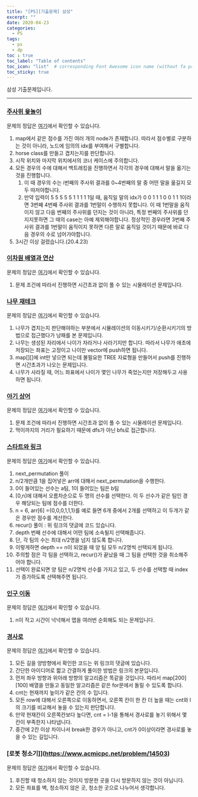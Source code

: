 ```yaml
---
title: "[PS][기출문제] 삼성"
excerpt: ""
date: 2020-04-23
categories:
  - PS
tags:
  - ps 
  - dp
toc : true
toc_label: "Table of contents"
toc_icon: "list"  # corresponding Font Awesome icon name (without fa prefix)
toc_sticky: true
---
```


삼성 기출문제입니다. 
- - -

### [주사위 윷놀이](https://www.acmicpc.net/problem/17825)

문제의 정답은 [여기](https://gist.github.com/niklasjang/d121bad6e46c418dbb322119c8c5d794)에서 확인할 수 있습니다. 

1. map에서 같은 점수를 가진 여러 개의 node가 존재합니다. 따라서 점수별로 구분하는 것이 아니라, 노드에 임의의 idx를 부여해서 구별합니다.
1. horse class를 만들고 겹치는지를 판단합니다.
1. 시작 위치와 마지막 위치에서의 코너 케이스에 주의합니다.
1. 모든 경우의 수에 대해서 백트래킹을 진행하면서 각각의 경우에 대해서 말을 옮기는 것을 진행합니다.
	1. 이 때 경우의 수는 i번째의 주사위 결과를 0~4번째의 말 중 어떤 말을 옮길지 모두 따저야합니다.
	1. 만약 입력이 5 5 5 5 5 1 1 1 1 1일 때, 움직일 말의 idx가 0 0 1 1 1 0 0 1 1 1이라면 3번째 4번째 주사위 결과를 1번말이 수행하지 못합니다. 이 때 1번말을 움직이지 않고 다음 번쨰의 주사위를 던지는 것이 아니라, 특정 번째의 주사위를 던지지못하면 그 때의 case는 아예 제외해야합니다. 정상적인 경우라면 3번째 주사위 결과를 1번말이 움직이지 못하면 다른 말로 움직일 것이기 때문에 바로 다음 경우의 수로 넘어가야합니다.  
1. 3시간 이상 걸렸습니다.(20.4.23)

### [이차원 배열과 연산](https://www.acmicpc.net/problem/17140)

문제의 정답은 [여기](https://gist.github.com/niklasjang/16d9da0e3172b9a712c1931af384dbfc)에서 확인할 수 있습니다. 

1. 문제 조건에 따라서 진행하면 시간초과 없이 풀 수 있는 시물레이션 문제입니다.  


### [나무 재테크 ](https://www.acmicpc.net/problem/16235)

문제의 정답은 [여기](https://gist.github.com/niklasjang/897cf489472c05e81670bd8c774051a2)에서 확인할 수 있습니다. 

1. 나무가 겹치는지 판단해야하는 부분에서 시뮬레이션의 이동시키기/순환시키기의 방법으로 접근했다가 낭패를 본 문제입니다.
1. 나무는 생성된 자리에서 나이가 자라거나 사라기지만 합니다. 따라서 나무가 애초에 저장되는 좌표는 고정이고 나이만 vector에 push하면 됩니다.
1. map[][]에 int만 넣으면 되는데 불필요한 TREE 자료형을 만들어서 push를 진행하면 시간초과가 나오는 문제입니다. 
1. 나무가 사라질 때, 어느 좌표에서 나이가 몇인 나무가 죽었는지만 저장해두고 사용하면 됩니다.

### [아기 상어](https://www.acmicpc.net/problem/16236)

문제의 정답은 [여기](https://gist.github.com/niklasjang/2562d1e3ff3d0d34235dfa9136d529ca)에서 확인할 수 있습니다. 

1. 문제 조건에 따라서 진행하면 시간초과 없이 풀 수 있는 시물레이션 문제입니다.  
1. 먹이까지의 거리가 필요하기 때문에 dfs가 아닌 bfs로 접근합니다.

### [스타트와 링크](https://www.acmicpc.net/problem/14889)

문제의 정답은 [여기](https://gist.github.com/niklasjang/4986754941f7b5245e5ba8ba4e58213c)에서 확인할 수 있습니다. 

1. next_permutation 풀이
  1. n/2개만큼 1을 집어넣은 arr에 대해서 next_permutation을 수행한다.
  1. 0이 들어있는 선수는 a팀, 1이 들어있는 팀은 b팀
  1. [0,n]에 대해서 오름차순으로 두 명의 선수를 선택한다. 이 두 선수가 같은 팀인 경우 해당되는 팀에 점수를 더한다.
  1. n = 6, arr[6] ={0,0,0,1,1,1}를 예로 들면 6개 중에서 2개를 선택하고 이 두개가 같은 경우만 점수를 계산한다.
1. recur() 풀이 : 위 링크의 댓글에 코드 있습니다.
  1. depth 번째 선수에 대해서 어떤 팀에 소속될지 선택해줍니다. 
  1. 단, 각 팀의 수는 최대 n/2명을 넘지 않도록 합니다.
  1. 이렇게하면 depth == n이 되었을 때 양 팀 모두 n/2명씩 선택되게 됩니다. 
  1. 주의할 점은 각 팀을 선택하고, recur()가 끝났을 때 그 팀을 선택한 것을 취소해주어야 합니다. 
  1. 선택이 완료되면 양 팀은 n/2명씩 선수를 가지고 있고, 두 선수를 선택할 때 index가 증가하도록 선택해주면 됩니다. 


### [인구 이동](https://www.acmicpc.net/problem/16234)

문제의 정답은 [여기](https://gist.github.com/niklasjang/d1829a9bcfa974214d6d7147fa559e16)에서 확인할 수 있습니다.  

1. n이 작고 시간이 넉넉해서 맵을 여러번 순회해도 되는 문제입니다.  

### [경사로](https://www.acmicpc.net/problem/14890)

문제의 정답은 [여기](https://gist.github.com/niklasjang/acba7cd79987f58c1484be8087833aca)에서 확인할 수 있습니다.  

1. 모든 길을 양방향에서 확인한 코드는 위 링크의 댓글에 있습니다.
1. 간단한 아이디어로 짧고 간결하게 풀이한 방법은 링크의 본문입니다.
  1. 먼저 좌우 방향과 위아래 방향의 알고리즘은 똑같을 것입니다. 따라서 map[200][100] 배열을 만들고 동일한 알고리즘은 같은 for문에서 돌릴 수 있도록 합니다.
  1. cnt는 현재까지 높이가 같은 칸의 수 입니다.
  1. 모든 row에 대해서 오른쪽으로 이동하면서, 오른쪽 칸이 한 칸 더 높을 때는 cnt와 l의 크기를 비교해서 놓을 수 있는지 판단합니다.
  1. 만약 현재칸이 오른쪽칸보다 높다면, cnt = l-1을 통해서 경사로를 놓기 위해서 몇 칸이 부족한지 나타냅니다.
  1. 중간에 2칸 이상 차이나서 break한 경우가 아니고, cnt가 0이상이라면 경사로를 놓을 수 있는 길입니다.  

### [로봇 청소기]](https://www.acmicpc.net/problem/14503)

문제의 정답은 [여기](https://gist.github.com/niklasjang/c8ebffac58fb27ce645a55e76ebb4fe0)에서 확인할 수 있습니다.  

1. 후진할 때 청소하지 않는 것이지 방문한 곳을 다시 방문하지 않는 것이 아닙니다.
1. 모든 좌표를 벽, 청소하지 않은 곳, 청소한 곳으로 나누어서 생각합니다. 

